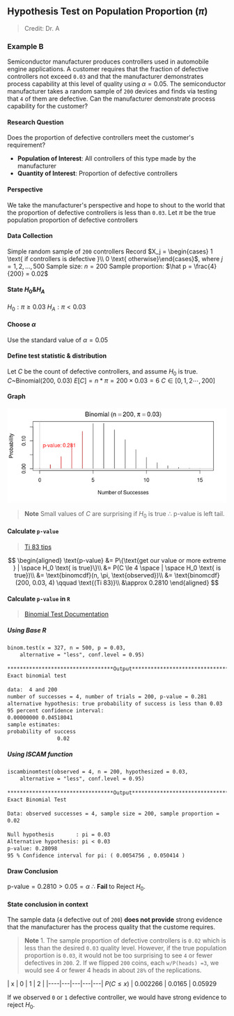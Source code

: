 ## Hypothesis Test on Population Proportion ($\pi$)

> Credit: Dr. A

### Example B
Semiconductor manufacturer produces controllers used in automobile engine applications. A customer requires that the fraction of defective controllers not exceed `0.03` and that the manufacturer demonstrates process capability at this level of quality using $\alpha = 0.05$. The semiconductor manufacturer takes a random sample of `200` devices and finds via testing that `4` of them are defective. Can the manufacturer demonstrate process capability for the customer?

#### Research Question
Does the proportion of defective controllers meet the customer's requirement?
  + **Population of Interest**: All controllers of this type made by the manufacturer
  + **Quantity of Interest**: Proportion of defective controllers

#### Perspective
We take the manufacturer's perspective and hope to shout to the world that the proportion of defective controllers is less than `0.03`.
Let $\pi$ be the true population proportion of defective controllers

#### Data Collection
Simple random sample of `200` controllers
Record $X_j = \begin{cases} 1 \text{ if controllers is defective }\\ 0 \text{ otherwise}\end{cases}$, where $j=1, 2, \dots, 500$
Sample size: $n = 200$
Sample proportion: $\hat p = \frac{4}{200} = 0.02$

#### State $H_0 \& H_A$
$H_0: \pi \ge 0.03$
$H_A: \pi \lt 0.03$

#### Choose $\alpha$
Use the standard value of $\alpha = 0.05$

#### Define test statistic & distribution
Let $C$ be the count of defective controllers, and assume $H_0$ is true.
$C \text{\textasciitilde} \text{Binomial(200, 0.03)}$
$E[C] = n * \pi = 200 \times 0.03 = 6$
$C \in [0, 1, 2 \cdots, 200]$

#### Graph
![HT on population proportion](/assets/binomtest_left_tail.png)
> **Note**
Small values of $C$ are surprising if $H_0$ is true
$\therefore$ p-value is left tail.

#### Calculate `p-value`
> [Ti 83 tips](//todo)

$$
\begin{aligned}
\text{p-value} &= P\{\text{get our value or more extreme } | \space H_0 \text{ is true}\}\\
&= P(C \le 4 \space | \space H_0 \text{ is true})\\
&= \text{binomcdf}(n, \pi, \text{observed})\\
&= \text{binomcdf}(200, 0.03, 4) \qquad \text{(Ti 83)}\\
&\approx 0.2810
\end{aligned}
$$

#### Calculate `p-value` in `R`
> [Binomial Test Documentation](https://www.rdocumentation.org/packages/stats/versions/3.6.1/topics/binom.test)

##### Using Base R
```
binom.test(x = 327, n = 500, p = 0.03,
    alternative = "less", conf.level = 0.95)

**********************************Output***************************************
Exact binomial test

data:  4 and 200
number of successes = 4, number of trials = 200, p-value = 0.281
alternative hypothesis: true probability of success is less than 0.03
95 percent confidence interval:
0.00000000 0.04518041
sample estimates:
probability of success
                0.02
```

##### Using ISCAM function
```
iscambinomtest(observed = 4, n = 200, hypothesized = 0.03,
    alternative = "less", conf.level = 0.95)

**********************************Output***************************************
Exact Binomial Test

Data: observed successes = 4, sample size = 200, sample proportion = 0.02

Null hypothesis       : pi = 0.03
Alternative hypothesis: pi < 0.03
p-value: 0.28098
95 % Confidence interval for pi: ( 0.0054756 , 0.050414 )
```

#### Draw Conclusion
$\text{p-value} = 0.2810 > 0.05 = \alpha$
$\therefore$ **Fail** to Reject $H_0$.

#### State conclusion in context
The sample data (`4` defective out of `200`) **does not provide** strong evidence that the manufacturer has the process quality that the custome requires.

> **Note**
1\. The sample proportion of defective controllers is `0.02` which is less than the desired `0.03` quality level. However, if the true population proportion is `0.03`, it would not be too surprising to see `4` or fewer defectives in `200`.
2\. If we flipped `200` coins, each `w/P(heads) =3`, we would see 4 or fewer 4 heads in about `28%` of the replications.

| x | 0 | 1 | 2 |
|----|---|---|---|---|
$P(C\le x)$ | 0.002266 | 0.0165 | 0.05929

If we observed `0` or `1` defective controller, we would have strong evidence to reject $H_0$.